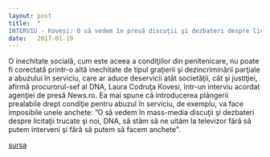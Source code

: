 ```yaml
---
layout: post
title:  "	
INTERVIU - Kovesi: O să vedem în presă discuţii şi dezbateri despre licitaţii trucate şi noi, DNA, să stăm să ne uităm la televizor fără să putem interveni - VIDEO"
date:   2017-01-19
---
```

O inechitate socială, cum este aceea a condiţiilor din penitenicare, nu poate fi corectată printr-o altă inechitate de tipul graţierii şi dezincriminării parţiale a abuzului în serviciu, care ar aduce deservicii atât societăţii, cât şi justiţiei, afirmă procurorul-sef al DNA, Laura Codruţa Kovesi, într-un interviu acordat agenţiei de presă News.ro. Ea mai spune că introducerea plângerii prealabile drept condiţie pentru abuzul în serviciu, de exemplu, va face imposibile unele anchete: ”O să vedem în mass-media discuţii şi dezbateri despre licitaţii trucate şi noi, DNA, să stăm să ne uităm la televizor fără să putem interveni şi fără să putem să facem anchete".

[sursa](http://www.news.ro/social/justitie/interviu-kovesi-o-sa-vedem-in-presa-discutii-si-dezbateri-despre-licitatii-trucate-si-noi-dna-sa-stam-sa-ne-uitam-la-televizor-fara-sa-putem-interveni-video-1922403019002017012116556248)
